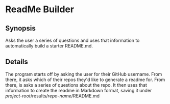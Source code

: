 # ReadMe Builder

## Synopsis

Asks the user a series of questions and uses that information to automatically build a starter README.md.

## Details

The program starts off by asking the user for their GitHub username. From there, it asks which of their repos they'd like to generate a readme for. From there, is asks a series of questions about the repo. It then uses that information to create the readme in Markdown format, saving it under *project-root*/results/*repo-name*/README.md